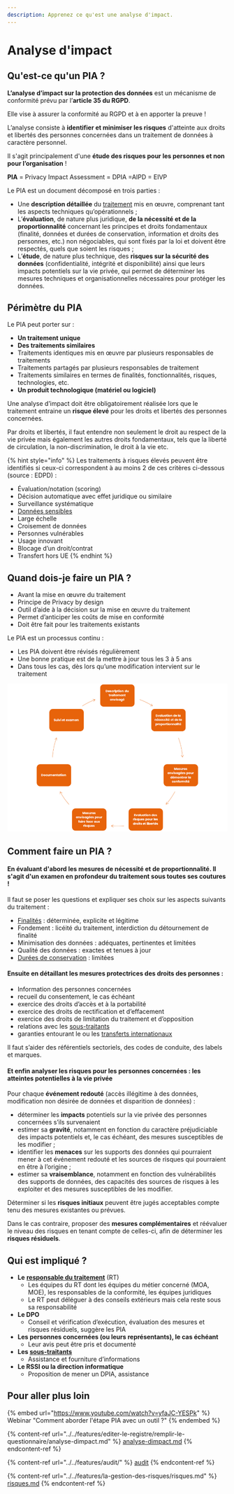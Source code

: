 ```yaml
---
description: Apprenez ce qu'est une analyse d'impact.
---
```


# Analyse d'impact

## Qu'est-ce qu'un PIA ?

**L’analyse d’impact sur la protection des données** est un mécanisme de conformité prévu par l’**article 35 du RGPD**.

Elle vise à assurer la conformité au RGPD et à en apporter la preuve !

L’analyse consiste à **identifier et minimiser les risques** d'atteinte aux droits et libertés des personnes concernées dans un traitement de données à caractère personnel.

Il s'agit principalement d'une **étude des risques pour les personnes et non pour l’organisation** !

**PIA** = Privacy Impact Assessment = DPIA =AIPD = EIVP

Le PIA est un document décomposé en trois parties :

* Une **description détaillée** du [traitement](https://www.dastra.eu/fr/article/traitement-donnees-personnelles/386) mis en œuvre, comprenant tant les aspects techniques qu’opérationnels ;
* L’**évaluation**, de nature plus juridique, **de la nécessité et de la proportionnalité** concernant les principes et droits fondamentaux (finalité, données et durées de conservation, information et droits des personnes, etc.) non négociables, qui sont fixés par la loi et doivent être respectés, quels que soient les risques ;
* L’**étude**, de nature plus technique, des **risques sur la sécurité des données** (confidentialité, intégrité et disponibilité) ainsi que leurs impacts potentiels sur la vie privée, qui permet de déterminer les mesures techniques et organisationnelles nécessaires pour protéger les données.

## Périmètre du PIA

Le PIA peut porter sur :

* **Un traitement unique**
* **Des traitements similaires**
* Traitements identiques mis en œuvre par plusieurs responsables de traitements
* Traitements partagés par plusieurs responsables de traitement
* Traitements similaires en termes de finalités, fonctionnalités, risques, technologies, etc.
* **Un produit technologique (matériel ou logiciel)**

Une analyse d’impact doit être obligatoirement réalisée lors que le traitement entraine un **risque élevé** pour les droits et libertés des personnes concernées.&#x20;

Par droits et libertés, il faut entendre non seulement le droit au respect de la vie privée mais également les autres droits fondamentaux, tels que la liberté de circulation, la non-discrimination, le droit à la vie etc.

{% hint style="info" %}
Les traitements à risques élevés peuvent être identifiés si ceux-ci correspondent à au moins 2 de ces critères ci-dessous (source : EDPD) :

* &#x20;Évaluation/notation (scoring)
* Décision automatique avec effet juridique ou similaire
* Surveillance systématique
* [Données sensibles](https://www.dastra.eu/fr/article/donnee-sensible/401)
* Large échelle
* Croisement de données
* Personnes vulnérables
* Usage innovant
* Blocage d’un droit/contrat
* Transfert hors UE
{% endhint %}

## Quand dois-je faire un PIA ?

* Avant la mise en œuvre du traitement
* Principe de Privacy by design
* Outil d’aide à la décision sur la mise en œuvre du traitement
* Permet d’anticiper les coûts de mise en conformité
* Doit être fait pour les traitements existants

Le PIA est un processus continu :

* Les PIA doivent être révisés régulièrement
* Une bonne pratique est de la mettre à jour tous les 3 à 5 ans
* Dans tous les cas, dès lors qu’une modification intervient sur le traitement

![Un processus itératif](<../../.gitbook/assets/image (188).png>)

## Comment faire un PIA ?

#### En évaluant d'abord les **mesures de nécessité et de proportionnalité**. Il s'agit d'un examen en profondeur du traitement sous toutes ses coutures !

Il faut se poser les questions et expliquer ses choix sur les aspects suivants du traitement :

* [Finalités](https://www.dastra.eu/fr/article/finalit%C3%A9-traitement-de-donn%C3%A9es/358) : déterminée, explicite et légitime
* Fondement : licéité du traitement, interdiction du détournement de finalité
* Minimisation des données : adéquates, pertinentes et limitées
* Qualité des données : exactes et tenues à jour
* [Durées de conservation](https://www.dastra.eu/fr/article/dur%C3%A9e-de-conservation-des-donn%C3%A9es-personnelles/364) : limitées

#### Ensuite en détaillant les **mesures protectrices des droits des personnes :**

* Information des personnes concernées
* recueil du consentement, le cas échéant
* exercice des droits d’accès et à la portabilité
* exercice des droits de rectification et d’effacement
* exercice des droits de limitation du traitement et d’opposition
* relations avec les [sous-traitants](https://www.dastra.eu/fr/article/sous-traitant/388)
* garanties entourant le ou les [transferts internationaux](https://www.dastra.eu/fr/article/transfert-de-donnees-a-caractere-personnel/410)

Il faut s’aider des référentiels sectoriels, des codes de conduite, des labels et marques.

#### Et enfin **analyser les risques pour les personnes concernées** : les atteintes potentielles à la vie privée

Pour chaque **événement redouté** (accès illégitime à des données, modification non désirée de données et disparition de données) :

* déterminer les **impacts** potentiels sur la vie privée des personnes concernées s’ils survenaient
* estimer sa **gravité**, notamment en fonction du caractère préjudiciable des impacts potentiels et, le cas échéant, des mesures susceptibles de les modifier ;
* identifier les **menaces** sur les supports des données qui pourraient mener à cet événement redouté et les sources de risques qui pourraient en être à l’origine ;
* estimer sa **vraisemblance**, notamment en fonction des vulnérabilités des supports de données, des capacités des sources de risques à les exploiter et des mesures susceptibles de les modifier.

Déterminer si les **risques initiaux** peuvent être jugés acceptables compte tenu des mesures existantes ou prévues.

Dans le cas contraire, proposer des **mesures complémentaires** et réévaluer le niveau des risques en tenant compte de celles-ci, afin de déterminer les **risques résiduels**.

## Qui est impliqué ?

* **Le** [**responsable du traitement**](https://www.dastra.eu/fr/article/responsable-de-traitement/392) (RT)
  * Les équipes du RT dont les équipes du métier concerné (MOA, MOE), les responsables de la conformité, les équipes juridiques
  * Le RT peut déléguer à des conseils extérieurs mais cela reste sous sa responsabilité
* **Le DPO**
  * Conseil et vérification d’exécution, évaluation des mesures et risques résiduels, suggère les PIA
* **Les personnes concernées (ou leurs représentants), le cas échéant**
  * Leur avis peut être pris et documenté
* **Les **[**sous-traitants**](https://www.dastra.eu/fr/article/sous-traitant/388)****
  * Assistance et fourniture d’informations
* **Le RSSI ou la direction informatique**
  * Proposition de mener un DPIA, assistance



## Pour aller plus loin

{% embed url="https://www.youtube.com/watch?v=yfaJC-YESPk" %}
Webinar "Comment aborder l'étape PIA avec un outil ?"
{% endembed %}

{% content-ref url="../../features/editer-le-registre/remplir-le-questionnaire/analyse-dimpact.md" %}
[analyse-dimpact.md](../../features/editer-le-registre/remplir-le-questionnaire/analyse-dimpact.md)
{% endcontent-ref %}

{% content-ref url="../../features/audit/" %}
[audit](../../features/audit/)
{% endcontent-ref %}

{% content-ref url="../../features/la-gestion-des-risques/risques.md" %}
[risques.md](../../features/la-gestion-des-risques/risques.md)
{% endcontent-ref %}





